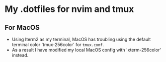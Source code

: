 # My .dotfiles for nvim and tmux


## For MacOS
- Using Iterm2 as my terminal, MacOS has troubling using the default terminal color 'tmux-256color' for `tmux.conf`.
- As a result I have modified my local MacOS config with 'xterm-256color' instead.
